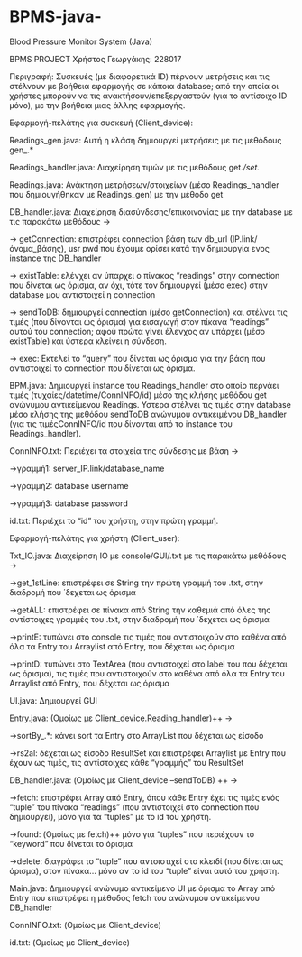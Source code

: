 # BPMS-java-
Blood Pressure Monitor System (Java) 

BPMS PROJECT
Χρήστος Γεωργάκης: 228017

Περιγραφή:  Συσκευές (με διαφορετικά ID) πέρνουν μετρήσεις και τις στέλνουν με βοήθεια εφαρμογής σε κάποια database; από την οποία οι χρήστες μπορούν να τις ανακτήσουν/επεξεργαστούν (για το αντίσοιχο ID μόνο), με την βοήθεια μιας άλλης εφαρμογής.

Εφαρμογή-πελάτης για συσκευή (Client_device):

Readings_gen.java: Αυτή η κλάση δημιουργεί μετρήσεις με τις μεθόδους gen_.*

Readings_handler.java: Διαχείρηση τιμών με τις μεθόδους get.*/set.*

Readings.java: Ανάκτηση μετρήσεων/στοιχείων (μέσο Readings_handler που δημιουγήθηκαν με 			 Readings_gen) με την μέθοδο get

DB_handler.java: Διαχείρηση διασύνδεσης/επικοινονίας με την database  με τις παρακάτω 	μεθόδους →	
 
→ getConnection: επιστρέφει connection βάση των db_url (IP.link/όνομα_βάσης), usr pwd που 	έχουμε ορίσει κατά την δημιουργία ενος instance της DB_handler

→ existTable: ελένχει αν ύπαρχει ο πίνακας “readings” στην connection που δίνεται ως όρισμα, αν 	όχι, τότε τον δημιουργεί (μέσο exec) στην database μου αντιστοιχεί η connection

→ sendToDB: δημιουργεί connection (μέσο getConnection) και στέλνει τις τιμές (που δίνονται ως 	όρισμα) για εισαγωγή στον πίκανα “readings” αυτού του connection; αφού πρώτα γίνει 	έλενχος αν υπάρχει (μέσο existTable) και ύστερα κλείνει η σύνδεση.

→ exec: Eκτελεί το “query” που δίνεται ως όρισμα για την βάση που αντιστοιχεί το connection που 	δίνεται ως όρισμα.

BPM.java: Δημιουργεί instance του Readings_handler στο οποίο περνάει τιμές 	(τυχαίες/datetime/ConnINFO/id) μέσο της κλήσης μεθόδου get ανώνυμου αντικείμενου 	Readings. Υστερα στέλνει τις τιμές στην database μέσο κλήσης  της μεθόδου sendToDB  	ανώνυμου αντικειμένου DB_handler (για τις τιμέςConnINFO/id  που δίνονται από το 	instance του Readings_handler). 

ConnINFO.txt: Περιέχει τα στοιχεία της σύνδεσης με βάση  →

→γραμμή1: server_IP.link/database_name

→γραμμή2: database username

→γραμμή3: database password

id.txt: Περιέχει το “id” του χρήστη, στην πρώτη γραμμή.





Εφαρμογή-πελάτης για χρήστη (Client_user):

Txt_IO.java: Διαχείρηση ΙΟ με console/GUI/.txt με τις παρακάτω μεθόδους →

→get_1stLine: επιστρέφει σε String την πρώτη γραμμή του .txt, στην διαδρομή που ΄δεχεται ως 	όρισμα 

→getALL: επιστρέφει σε  πίνακα από String την καθεμιά από όλες της αντίστοιχες γραμμές του
	.txt, στην διαδρομή που ΄δεχεται ως όρισμα 

→printE: τυπώνει στο console τις τιμές που αντιστοιχούν στο καθένα από όλα τα Entry του 	Arraylist από Entry, που δέχεται ως όρισμα

→printD: τυπώνει στο TextArea (που αντιστοιχεί στο label του που δέχεται ως όρισμα), τις τιμές 	που αντιστοιχούν στο καθένα από όλα τα Entry του Arraylist από Entry, που δέχεται ως 	όρισμα

UI.java: Δημιουργεί GUI

Entry.java: (Oμοίως με Client_device.Reading_handler)++ →

 →sortBy_.*: κάνει sort τα Entry στο ArrayList που δέχεται ως είσοδο

 →rs2al: δέχεται ως είσοδο ResultSet και επιστρέφει Arraylist με Entry που έχουν ως τιμές, τις 	αντίστοιχες κάθε “γραμμής” του ResultSet

DB_handler.java: (Ομοίως με Client_device –sendToDB) ++ →

 →fetch: επιστρέφει Array από Entry, όπου κάθε Entry έχει τις τιμές ενός “tuple” του πίνακα 	“readings” (που αντιστοιχεί στο connection που δημιουργεί), μόνο για τα “tuples” με το id 	του χρήστη.

 →found: (Ομοίως με fetch)++ μόνο για “tuples” που περιέχουν το “keyword” που δίνεται το 	όρισμα

 →delete: διαγράφει το “tuple” που αντοιστιχεί στο κλειδί (που δίνεται ως όρισμα), στον πίνακα...
	μόνο αν το id του “tuple” είναι αυτό του χρήστη.

Main.java: Δημιουργεί ανώνυμο αντικείμενο UI με όρισμα το Array από Entry που επιστρέφει η 	μέθοδος fetch του ανώνυμου αντικείμενου DB_handler

ConnINFO.txt: (Ομοίως με Client_device)

id.txt: (Ομοίως με Client_device)
